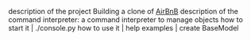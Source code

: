 description of the project
Building a clone of [AirBnB](https://www.airbnb.com/)
description of the command interpreter:
a command interpreter to manage objects
how to start it
| ./console.py
how to use it
| help
examples
| create BaseModel
